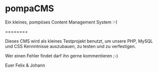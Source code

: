pompaCMS
========

Ein kleines, pompöses Content Management System :-)

========

Dieses CMS wird als kleines Testprojekt benutzt, um unsere PHP, MySQL und CSS Kennntnisse auszubauen, zu testen und zu verfestigen.

Wer einen Fehler findet darf ihn gerne kommentieren ;-)

Euer Felix & Johann
